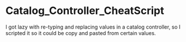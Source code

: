 # Catalog_Controller_CheatScript
I got lazy with re-typing and replacing values in a catalog controller, so I scripted it so it could be copy and pasted from certain values.
